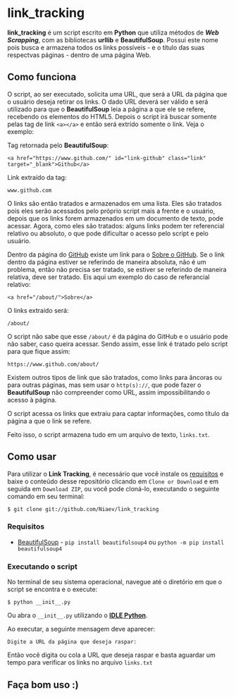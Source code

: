 # link_tracking

**link_tracking** é um script escrito em **Python** que utiliza métodos de ***Web Scrapping***, com as bibliotecas **urllib** e **BeautifulSoup**. Possui este nome pois busca e armazena todos os links possíveis - e o título das suas respectvas páginas - dentro de uma página Web.

## Como funciona

O script, ao ser executado, solicita uma URL, que será a URL da página que o usuário deseja retirar os links. O dado URL deverá ser válido e será utilizado para que o **BeautifulSoup** leia a página a que ele se refere, recebendo os elementos do HTML5. Depois o script irá buscar somente pelas tag de link ```<a></a>``` e então será extrído somente o link. Veja o exemplo:

Tag retornada pelo **BeautifulSoup**:
```
<a href="https://www.github.com/" id="link-github" class="link" target="_blank">Github</a>
```

Link extraído da tag:
```
www.github.com
```

O links são então tratados e armazenados em uma lista. Eles são tratados pois eles serão acessados pelo próprio script mais a frente e o usuário, depois que os links forem armazenados em um documento de texto, pode acessar. Agora, como eles são tratados: alguns links podem ter referencial relativo ou absoluto, o que pode dificultar o acesso pelo script e pelo usuário.

Dentro da página do [GitHub](https://www.github.com/) existe um link para o [Sobre o GitHub](https://www.github.com/about/). Se o link dentro da página estiver se referindo de maneira absoluta, não é um problema, então não precisa ser tratado, se estiver se referindo de maneira relativa, deve ser tratado. Eis aqui um exemplo do caso de referancial relativo:
```
<a href="/about/">Sobre</a>
```

O links extraído será:
```
/about/
```

O script não sabe que esse ```/about/``` é da página do GitHub e o usuário pode não saber, caso queira acessar. Sendo assim, esse link é tratado pelo script para que fique assim:
```
https://www.github.com/about/
```

Existem outros tipos de link que são tratados, como links para âncoras ou para outras páginas, mas sem usar o ```http(s)://```, que pode fazer o **BeautifulSoup** não compreender como URL, assim impossibilitando o acesso à página.

O script acessa os links que extraiu para captar informações, como título da página a que o link se refere.

Feito isso, o script armazena tudo em um arquivo de texto, ```links.txt```.

## Como usar

Para utilizar o **Link Tracking**, é necessário que você instale os [requisitos](#requisitos) e baixe o conteúdo desse repositório clicando em ```Clone or Download``` e em seguida em ```Download ZIP```, ou você pode cloná-lo, executando o seguinte comando em seu terminal:
```
$ git clone git://github.com/Niaev/link_tracking
```

### Requisitos
* [BeautifulSoup](https://www.crummy.com/software/BeautifulSoup/) - ```pip install beautifulsoup4``` ou ```python -m pip install beautifulsoup4```

### Executando o script

No terminal de seu sistema operacional, navegue até o diretório em que o script se encontra e o execute:
```
$ python __init__.py
```

Ou abra o ```__init__.py``` utilizando o [**IDLE Python**](https://www.python.org/downloads/).

Ao executar, a seguinte mensagem deve aparecer:
```
Digite a URL da página que deseja raspar: 
```

Então você digita ou cola a URL que deseja raspar e basta aguardar um tempo para verificar os links no arquivo ```links.txt```

## Faça bom uso :)
